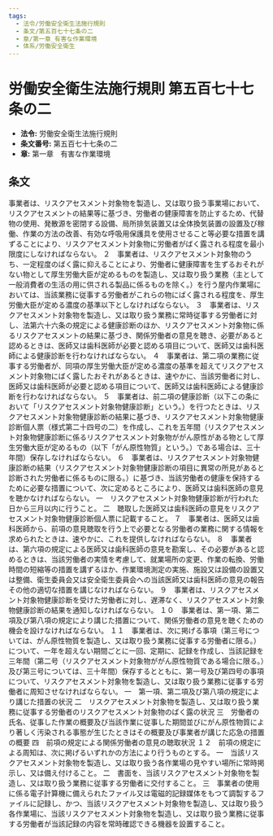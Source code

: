 ```yaml
---
tags:
  - 法令/労働安全衛生法施行規則
  - 条文/第五百七十七条の二
  - 章/第一章_有害な作業環境
  - 体系/労働安全衛生
---
```

# 労働安全衛生法施行規則 第五百七十七条の二

- **法令:** 労働安全衛生法施行規則
- **条文番号:** 第五百七十七条の二
- **章:** 第一章　有害な作業環境

## 条文
事業者は、リスクアセスメント対象物を製造し、又は取り扱う事業場において、リスクアセスメントの結果等に基づき、労働者の健康障害を防止するため、代替物の使用、発散源を密閉する設備、局所排気装置又は全体換気装置の設置及び稼働、作業の方法の改善、有効な呼吸用保護具を使用させること等必要な措置を講ずることにより、リスクアセスメント対象物に労働者がばく露される程度を最小限度にしなければならない。
２　事業者は、リスクアセスメント対象物のうち、一定程度のばく露に抑えることにより、労働者に健康障害を生ずるおそれがない物として厚生労働大臣が定めるものを製造し、又は取り扱う業務（主として一般消費者の生活の用に供される製品に係るものを除く。）を行う屋内作業場においては、当該業務に従事する労働者がこれらの物にばく露される程度を、厚生労働大臣が定める濃度の基準以下としなければならない。
３　事業者は、リスクアセスメント対象物を製造し、又は取り扱う業務に常時従事する労働者に対し、法第六十六条の規定による健康診断のほか、リスクアセスメント対象物に係るリスクアセスメントの結果に基づき、関係労働者の意見を聴き、必要があると認めるときは、医師又は歯科医師が必要と認める項目について、医師又は歯科医師による健康診断を行わなければならない。
４　事業者は、第二項の業務に従事する労働者が、同項の厚生労働大臣が定める濃度の基準を超えてリスクアセスメント対象物にばく露したおそれがあるときは、速やかに、当該労働者に対し、医師又は歯科医師が必要と認める項目について、医師又は歯科医師による健康診断を行わなければならない。
５　事業者は、前二項の健康診断（以下この条において「リスクアセスメント対象物健康診断」という。）を行つたときは、リスクアセスメント対象物健康診断の結果に基づき、リスクアセスメント対象物健康診断個人票（様式第二十四号の二）を作成し、これを五年間（リスクアセスメント対象物健康診断に係るリスクアセスメント対象物ががん原性がある物として厚生労働大臣が定めるもの（以下「がん原性物質」という。）である場合は、三十年間）保存しなければならない。
６　事業者は、リスクアセスメント対象物健康診断の結果（リスクアセスメント対象物健康診断の項目に異常の所見があると診断された労働者に係るものに限る。）に基づき、当該労働者の健康を保持するために必要な措置について、次に定めるところにより、医師又は歯科医師の意見を聴かなければならない。
一　リスクアセスメント対象物健康診断が行われた日から三月以内に行うこと。
二　聴取した医師又は歯科医師の意見をリスクアセスメント対象物健康診断個人票に記載すること。
７　事業者は、医師又は歯科医師から、前項の意見聴取を行う上で必要となる労働者の業務に関する情報を求められたときは、速やかに、これを提供しなければならない。
８　事業者は、第六項の規定による医師又は歯科医師の意見を勘案し、その必要があると認めるときは、当該労働者の実情を考慮して、就業場所の変更、作業の転換、労働時間の短縮等の措置を講ずるほか、作業環境測定の実施、施設又は設備の設置又は整備、衛生委員会又は安全衛生委員会への当該医師又は歯科医師の意見の報告その他の適切な措置を講じなければならない。
９　事業者は、リスクアセスメント対象物健康診断を受けた労働者に対し、遅滞なく、リスクアセスメント対象物健康診断の結果を通知しなければならない。
１０　事業者は、第一項、第二項及び第八項の規定により講じた措置について、関係労働者の意見を聴くための機会を設けなければならない。
１１　事業者は、次に掲げる事項（第三号については、がん原性物質を製造し、又は取り扱う業務に従事する労働者に限る。）について、一年を超えない期間ごとに一回、定期に、記録を作成し、当該記録を三年間（第二号（リスクアセスメント対象物ががん原性物質である場合に限る。）及び第三号については、三十年間）保存するとともに、第一号及び第四号の事項について、リスクアセスメント対象物を製造し、又は取り扱う業務に従事する労働者に周知させなければならない。
一　第一項、第二項及び第八項の規定により講じた措置の状況
二　リスクアセスメント対象物を製造し、又は取り扱う業務に従事する労働者のリスクアセスメント対象物のばく露の状況
三　労働者の氏名、従事した作業の概要及び当該作業に従事した期間並びにがん原性物質により著しく汚染される事態が生じたときはその概要及び事業者が講じた応急の措置の概要
四　前項の規定による関係労働者の意見の聴取状況
１２　前項の規定による周知は、次に掲げるいずれかの方法により行うものとする。
一　当該リスクアセスメント対象物を製造し、又は取り扱う各作業場の見やすい場所に常時掲示し、又は備え付けること。
二　書面を、当該リスクアセスメント対象物を製造し、又は取り扱う業務に従事する労働者に交付すること。
三　事業者の使用に係る電子計算機に備えられたファイル又は電磁的記録媒体をもつて調製するファイルに記録し、かつ、当該リスクアセスメント対象物を製造し、又は取り扱う各作業場に、当該リスクアセスメント対象物を製造し、又は取り扱う業務に従事する労働者が当該記録の内容を常時確認できる機器を設置すること。

